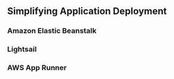 ## Simplifying Application Deployment

### Amazon Elastic Beanstalk
### Lightsail
### AWS App Runner
